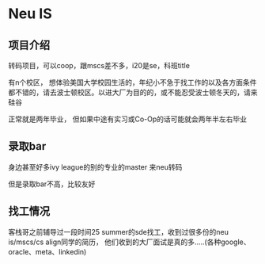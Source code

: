 # Neu IS

## 项目介绍
转码项目，可以coop，跟mscs差不多，i20是se，科班title

有n个校区，
想体验美国大学校园生活的，年纪小不急于找工作的以及各方面条件都不错的，请去波士顿校区。以进大厂为目的的，或不能忍受波士顿冬天的，请来硅谷


正常就是两年毕业， 但如果中途有实习或Co-Op的话可能就会两年半左右毕业
## 录取bar
身边甚至好多ivy league的别的专业的master 来neu转码

但是录取bar不高，比较友好


## 找工情况
客栈哥之前辅导过一段时间25 summer的sde找工，收到过很多份的neu is/mscs/cs align同学的简历，
他们收到的大厂面试是真的多.....(各种google、oracle、meta、linkedin)


